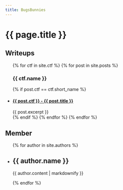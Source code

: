 ```yaml
---
title: BugsBunnies
---
```

<h1>{{ page.title }}</h1>

<h2>Writeups</h2>
<ul>
  
  {% for ctf in site.ctf %}
    {% for post in site.posts %}
      <h3>{{ ctf.name }}</h3>
      {% if post.ctf == ctf.short_name %}
        <li>
          <h4><a href="{{ post.url }}">{{ post.ctf }} - {{ post.title }}</a></h2>
          {{ post.excerpt }}
        </li>
      {% endif %}
    {% endfor %}
  {% endfor %}
</ul>

<h2>Member</h2>
<ul>
  {% for author in site.authors %}
    <li>
      <h2>{{ author.name }}</h2>
      <p>{{ author.content | markdownify }}</p>
    </li>
  {% endfor %}
</ul>

